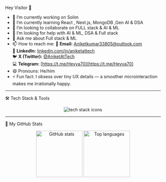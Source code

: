 Hey Visitor 👋

- 🔭 I’m currently working on Solim
- 🌱 I’m currently learning React , Next.js, MongoDB ,Gen AI & DSA
- 👯 I’m looking to collaborate on FULL stack & AI & ML
- 🤔 I’m looking for help with AI & ML, DSA & Full stack  
- 💬 Ask me about Full stack & ML
- 📫 How to reach me:
📧 **Email:** [Aniketkumar33805@outlook.com](mailto:Aniketkumar33805@outlook.com)  
💼 **LinkedIn:** [linkedin.com/in/aniketattech](https://www.linkedin.com/in/aniketattech)  
🐦 **X (Twitter):** [@AniketAtTech](https://x.com/AniketAtTech)  
💻 **Telegram:** [https://t.me/Heyya70](https://t.me/Heyya70)
- 😄 Pronouns: He/him
- ⚡ Fun fact: 
I obsess over tiny UX details — a smoother microinteraction makes me irrationally happy.

- ---
🛠️ Tech Stack & Tools
<p align="center">
  <img src="https://skillicons.dev/icons?i=react,tailwindcss,bootstrap,mongodb,html,css,js,git,github,vscode,figma,postman" alt="tech stack icons" />
</p>


- ---
🚀 My GitHub Stats
<p align="center"> <img src="https://github-readme-stats.vercel.app/api?username=YogurtFusion&show_icons=true&theme=tokyonight" alt="GitHub stats" height="150"/> <img src="https://github-readme-stats.vercel.app/api/top-langs/?username=YogurtFusion&layout=compact&theme=tokyonight" alt="Top languages" height="150"/> </p>


<!--
# 🧠 Hey, I’m YogurtFusion  

A curious web-dev-in-training who codes like caffeine powers creativity — a little chaotic, very effective, and somehow always gets it done.  

I build web things, learn fast, and treat AI like a co-pilot — not a crutch.  

---

## 🔭 What I’m Working On  

- Polishing a portfolio of small, real-world projects (responsive UIs, accessible components, and audio players that *actually* work).  
- Prepping for web dev internships — sharpening skills in **Git**, **React**, **MongoDB**, and using **AI** to speed up (not skip) the work.  

---

## 🌱 What I’m Learning  

- **Front-end:** React, Tailwind, accessibility, and modular JavaScript that doesn’t break when you blink.  
- **Back-end:** MongoDB + Next.js basics for a smooth full-stack flow.  
- **Tooling:** Git workflows and build tools that don’t make me want to scream into the void.  

---

## 👯 Open to Collaborate On  

- Small, purposeful web apps and reusable UI components.  
- Music/media player projects or anything that helps me flex backend muscles (Node/Express, I’m looking at you).  

---

## 🤔 I’d Love Help With  

- Real-world project feedback — code reviews, accessibility, performance tips.  
- Internship prep: technical interviews, portfolio reviews, you name it.  

---

## 💬 Ask Me About  

- Front-end debugging, layout quirks, and why **CSS Grid > Flexbox** when you know what you’re doing.  
- How to integrate AI into your workflow *without* letting it do all your thinking for you.  

---

## 📫 Reach Me  

📧 **Email:** [Aniketkumar33805@outlook.com](mailto:Aniketkumar33805@outlook.com)  
💼 **LinkedIn:** [linkedin.com/in/aniketattech](https://www.linkedin.com/in/aniketattech)  
🐦 **X (Twitter):** [@AniketAtTech](https://x.com/AniketAtTech)  
💻 **GitHub:** [github.com/YogurtFusion](https://github.com/YogurtFusion)

---

⭐️ *If you vibe with my projects, drop a star — it keeps my caffeine levels stable and my motivation dangerously high.*
-->
